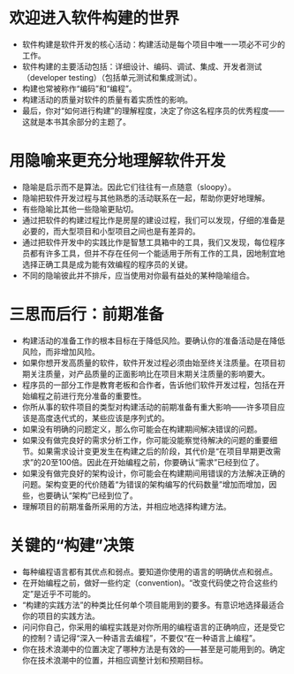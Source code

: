 # 欢迎进入软件构建的世界
* 软件构建是软件开发的核心活动：构建活动是每个项目中唯一一项必不可少的工作。
* 软件构建的主要活动包括：详细设计、编码、调试、集成、开发者测试（developer testing）（包括单元测试和集成测试）。
* 构建也常被称作“编码”和“编程”。
* 构建活动的质量对软件的质量有着实质性的影响。
* 最后，你对“如何进行构建”的理解程度，决定了你这名程序员的优秀程度——这就是本书其余部分的主题了。

# 用隐喻来更充分地理解软件开发
* 隐喻是启示而不是算法。因此它们往往有一点随意（sloopy）。
* 隐喻把软件开发过程与其他熟悉的活动联系在一起，帮助你更好地理解。
* 有些隐喻比其他一些隐喻更贴切。
* 通过把软件的构建过程比作是房屋的建设过程，我们可以发现，仔细的准备是必要的，而大型项目和小型项目之间也是有差异的。
* 通过把软件开发中的实践比作是智慧工具箱中的工具，我们又发现，每位程序员都有许多工具，但并不存在任何一个能适用于所有工作的工具，因地制宜地选择正确工具是成为能有效编程的程序员的关键。
* 不同的隐喻彼此并不排斥，应当使用对你最有益处的某种隐喻组合。

# 三思而后行：前期准备
* 构建活动的准备工作的根本目标在于降低风险。要确认你的准备活动是在降低风险，而非增加风险。
* 如果你想开发高质量的软件，软件开发过程必须由始至终关注质量。在项目初期关注质量，对产品质量的正面影响比在项目末期关注质量的影响要大。
* 程序员的一部分工作是教育老板和合作者，告诉他们软件开发过程，包括在开始编程之前进行充分准备的重要性。
* 你所从事的软件项目的类型对构建活动的前期准备有重大影响——许多项目应该是高度迭代式的，某些应该是序列式的。
* 如果没有明确的问题定义，那么你可能会在构建期间解决错误的问题。
* 如果没有做完良好的需求分析工作，你可能没能察觉待解决的问题的重要细节。如果需求设计变更发生在构建之后的阶段，其代价是“在项目旱期更改需求”的20至100倍。因此在开始编程之前，你要确认“需求”已经到位了。
* 如果没有做完良好的架构设计，你可能会在构建期间用错误的方法解决正确的问题。架构变更的代价随着“为错误的架构编写的代码数量”增加而增加，因些，也要确认“架构”已经到位了。
* 理解项目的前期准备所采用的方法，并相应地选择构建方法。

# 关键的“构建”决策
* 每种编程语言都有其优点和弱点。要知道你使用的语言的明确优点和弱点。
* 在开始编程之前，做好一些约定（convention)。“改变代码使之符合这些约定”是近乎不可能的。
* “构建的实践方法”的种类比任何单个项目能用到的要多。有意识地选择最适合你的项目的实践方法。
* 问问你自己，你采用的编程实践是对你所用的编程语言的正确响应，还是受它的控制？请记得“深入一种语言去编程”，不要仅“在一种语言上编程”。
* 你在技术浪潮中的位置决定了哪种方法是有效的——甚至是可能用到的。确定你在技术浪潮中的位置，并相应调整计划和预期目标。
